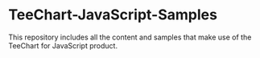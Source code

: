 # TeeChart-JavaScript-Samples
This repository includes all the content and samples that make use of the TeeChart for JavaScript product.
